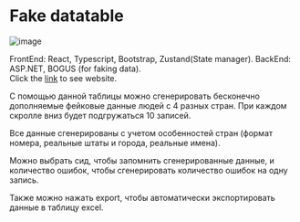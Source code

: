# Fake datatable


![image](https://github.com/jetie000/task5itra/assets/126812090/432b70d4-57b4-4918-98ed-f23ae6689bec)


FrontEnd: React, Typescript, Bootstrap, Zustand(State manager). BackEnd: ASP.NET, BOGUS (for faking data).  
Click the [link](https://task5itra.vercel.app/) to see website.


С помощью данной таблицы можно сгенерировать бесконечно дополняемые фейковые данные людей с 4 разных стран. При каждом скролле вниз будет подгружаться 10 записей.

Все данные сгенерированы с учетом особенностей стран (формат номера, реальные штаты и города, реальные имена).

Можно выбрать сид, чтобы запомнить сгенерированные данные, и количество ошибок, чтобы сгенерировать количество ошибок на одну запись.

Также можно нажать export, чтобы автоматически экспортировать данные в таблицу excel.
